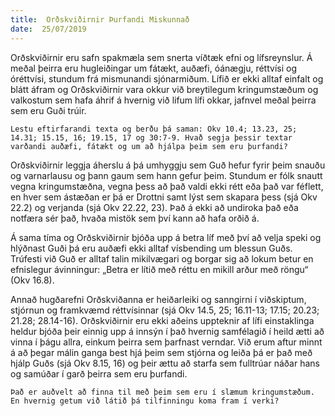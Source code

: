 ```yaml
---
title:  Orðskviðirnir Þurfandi Miskunnað
date:  25/07/2019
---
```


Orðskviðirnir eru safn spakmæla sem snerta víðtæk efni og lífsreynslur. Á meðal þeirra eru hugleiðingar um fátækt, auðæfi, óánægju, réttvísi og óréttvísi, stundum frá mismunandi sjónarmiðum. Lífið er ekki alltaf einfalt og blátt áfram og Orðskviðirnir vara okkur við breytilegum kringumstæðum og valkostum sem hafa áhrif á hvernig við lifum lífi okkar, jafnvel meðal þeirra sem eru Guði trúir.

`Lestu eftirfarandi texta og berðu þá saman: Okv 10.4; 13.23, 25; 14.31; 15.15, 16; 19.15, 17 og 30:7-9. Hvað segja þessir textar varðandi auðæfi, fátækt og um að hjálpa þeim sem eru þurfandi?`

Orðskviðirnir leggja áherslu á þá umhyggju sem Guð hefur fyrir þeim snauðu og varnarlausu og þann gaum sem hann gefur þeim. Stundum er fólk snautt vegna kringumstæðna, vegna þess að það valdi ekki rétt eða það var féflett, en hver sem ástæðan er þá er Drottni samt lýst sem skapara þess (sjá Okv 22.2) og verjanda (sjá Okv 22.22, 23). Það á ekki að undiroka það eða notfæra sér það, hvaða mistök sem því kann að hafa orðið á.

Á sama tíma og Orðskviðirnir bjóða upp á betra líf með því að velja speki og hlýðnast Guði þá eru auðæfi ekki alltaf vísbending um blessun Guðs. Trúfesti við Guð er alltaf talin mikilvægari og borgar sig að lokum betur en efnislegur ávinningur: „Betra er lítið með réttu en mikill arður með röngu“ (Okv 16.8).

Annað hugðarefni Orðskviðanna er heiðarleiki og sanngirni í viðskiptum, stjórnun og framkvæmd réttvísinnar (sjá Okv 14.5, 25; 16.11-13; 17.15; 20.23; 21.28; 28.14-16). Orðskviðirnir eru ekki aðeins uppteknir af lífi einstaklinga heldur bjóða þeir einnig upp á innsýn í það hvernig samfélagið í heild ætti að vinna í þágu allra, einkum þeirra sem þarfnast verndar. Við erum aftur minnt á að þegar málin ganga best hjá þeim sem stjórna og leiða þá er það með hjálp Guðs (sjá Okv 8.15, 16) og þeir ættu að starfa sem fulltrúar náðar hans og samúðar í garð þeirra sem eru þurfandi.

`Það er auðvelt að finna til með þeim sem eru í slæmum kringumstæðum. En hvernig getum við látið þá tilfinningu koma fram í verki?`